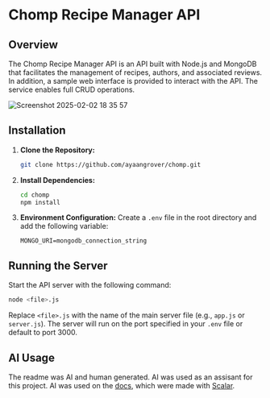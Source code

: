 # Chomp Recipe Manager API

## Overview

The Chomp Recipe Manager API is an API built with Node.js and MongoDB that facilitates the management of recipes, authors, and associated reviews. In addition, a sample web interface is provided to interact with the API. The service enables full CRUD operations.

![Screenshot 2025-02-02 18 35 57](https://github.com/user-attachments/assets/ca85f8bc-000d-47c5-9272-65a2dd17009f)


## Installation

1. **Clone the Repository:**
   ```bash
   git clone https://github.com/ayaangrover/chomp.git
   ```
2. **Install Dependencies:**
   ```bash
   cd chomp
   npm install
   ```
3. **Environment Configuration:**
   Create a `.env` file in the root directory and add the following variable:
   ```env
   MONGO_URI=mongodb_connection_string
   ```
## Running the Server

Start the API server with the following command:
```bash
node <file>.js
```
Replace `<file>.js` with the name of the main server file (e.g., `app.js` or `server.js`). The server will run on the port specified in your `.env` file or default to port 3000.

## AI Usage

The readme was AI and human generated. AI was used as an assisant for this project. AI was used on the [docs](https://chomp.apidocumentation.com/), which were made with [Scalar](https://scalar.com/).

